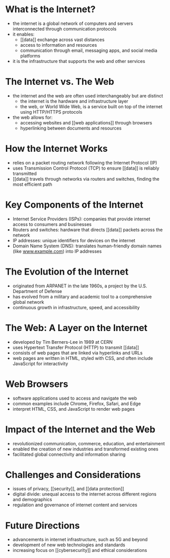 # What is the Internet?
- the internet is a global network of computers and servers interconnected through communication protocols
- it enables:
	- [[data]] exchange across vast distances
	- access to information and resources
	- communication through email, messaging apps, and social media platforms
- it is the infrastructure that supports the web and other services

# The Internet vs. The Web
- the internet and the web are often used interchangeably but are distinct
	- the internet is the hardware and infrastructure layer
	- the web, or World Wide Web, is a service built on top of the internet using HTTP/HTTPS protocols
- the web allows for:
	- accessing websites and [[web applications]] through browsers
	- hyperlinking between documents and resources

# How the Internet Works
- relies on a packet routing network following the Internet Protocol (IP)
- uses Transmission Control Protocol (TCP) to ensure [[data]] is reliably transmitted
- [[data]] travels through networks via routers and switches, finding the most efficient path

# Key Components of the Internet
- Internet Service Providers (ISPs): companies that provide internet access to consumers and businesses
- Routers and switches: hardware that directs [[data]] packets across the network
- IP addresses: unique identifiers for devices on the internet
- Domain Name System (DNS): translates human-friendly domain names (like www.example.com) into IP addresses

# The Evolution of the Internet
- originated from ARPANET in the late 1960s, a project by the U.S. Department of Defense
- has evolved from a military and academic tool to a comprehensive global network
- continuous growth in infrastructure, speed, and accessibility

# The Web: A Layer on the Internet
- developed by Tim Berners-Lee in 1989 at CERN
- uses Hypertext Transfer Protocol (HTTP) to transmit [[data]]
- consists of web pages that are linked via hyperlinks and URLs
- web pages are written in HTML, styled with CSS, and often include JavaScript for interactivity

# Web Browsers
- software applications used to access and navigate the web
- common examples include Chrome, Firefox, Safari, and Edge
- interpret HTML, CSS, and JavaScript to render web pages

# Impact of the Internet and the Web
- revolutionized communication, commerce, education, and entertainment
- enabled the creation of new industries and transformed existing ones
- facilitated global connectivity and information sharing

# Challenges and Considerations
- issues of privacy, [[security]], and [[data protection]]
- digital divide: unequal access to the internet across different regions and demographics
- regulation and governance of internet content and services

# Future Directions
- advancements in internet infrastructure, such as 5G and beyond
- development of new web technologies and standards
- increasing focus on [[cybersecurity]] and ethical considerations